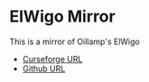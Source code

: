 # ElWigo Mirror

This is a mirror of Oillamp's ElWigo 

- [Curseforge URL](https://www.curseforge.com/wow/addons/elwigo)
- [Github URL](https://github.com/monopsony/ElWigo)
